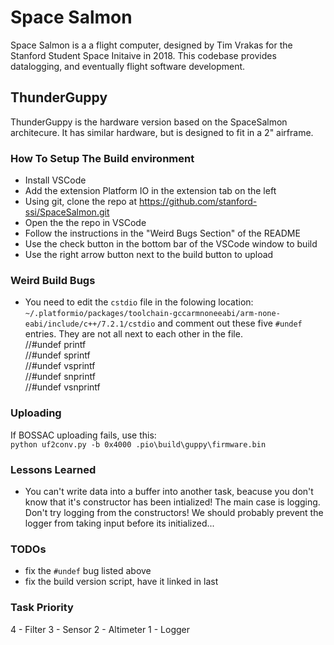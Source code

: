 # Space Salmon

Space Salmon is a a flight computer, designed by Tim Vrakas for the Stanford Student Space Initaive in 2018. This codebase provides datalogging, and eventually flight software development.

## ThunderGuppy
ThunderGuppy is the hardware version based on the SpaceSalmon architecure. It has similar hardware, but is designed to fit in a 2" airframe.

### How To Setup The Build environment
* Install VSCode
* Add the extension Platform IO in the extension tab on the left
* Using git, clone the repo at https://github.com/stanford-ssi/SpaceSalmon.git 
* Open the the repo in VSCode
* Follow the instructions in the "Weird Bugs Section" of the README
* Use the check button in the bottom bar of the VSCode window to build
* Use the right arrow button next to the build button to upload

### Weird Build Bugs
* You need to edit the `cstdio` file in the folowing location: `~/.platformio/packages/toolchain-gccarmnoneeabi/arm-none-eabi/include/c++/7.2.1/cstdio` and comment out these five `#undef` entries. They are not all next to each other in the file.  
//#undef printf  
//#undef sprintf  
//#undef vsprintf  
//#undef snprintf  
//#undef vsnprintf

### Uploading
If BOSSAC uploading fails, use this:  
`python uf2conv.py -b 0x4000 .pio\build\guppy\firmware.bin`  

### Lessons Learned
* You can't write data into a buffer into another task, beacuse you don't know that it's constructor has been intialized! The main case is logging. Don't try logging from the constructors! We should probably prevent the logger from taking input before its initialized...

### TODOs
* fix the `#undef` bug listed above
* fix the build version script, have it linked in last

### Task Priority
4 - Filter
3 - Sensor
2 - Altimeter
1 - Logger
